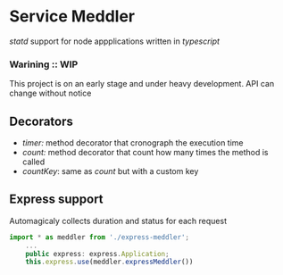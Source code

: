 # Service Meddler

*statd* support for node appplications written in _typescript_

### Warining :: WIP

This project is on an early stage and under heavy development. API can change without notice 

## Decorators

*   *timer:* method decorator that  cronograph the execution time
*   *count:* method decorator that count how many times the method is called
*   *countKey*: same as _count_ but with a custom key

## Express support

Automagicaly collects  duration and status for each request

```javascript
import * as meddler from './express-meddler';
    ...
    public express: express.Application;
    this.express.use(meddler.expressMeddler())
```


